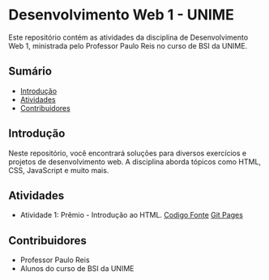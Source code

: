 # Desenvolvimento Web 1 - UNIME

Este repositório contém as atividades da disciplina de Desenvolvimento Web 1, ministrada pelo Professor Paulo Reis no curso de BSI da UNIME.

## Sumário
- [Introdução](#introdução)
- [Atividades](#atividades)
- [Contribuidores](#contribuidores)

## Introdução
Neste repositório, você encontrará soluções para diversos exercícios e projetos de desenvolvimento web. A disciplina aborda tópicos como HTML, CSS, JavaScript e muito mais.

## Atividades
- Atividade 1: Prêmio - Introdução ao HTML.
  [Codigo Fonte](https://github.com/MichelNsouza/Web1Unime/tree/main/Atividade1) 
  [Git Pages](https://michelnsouza.github.io/Web1Unime/Atividade1/index.html)


## Contribuidores
- Professor Paulo Reis
- Alunos do curso de BSI da UNIME
